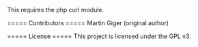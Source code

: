 This requires the php curl module.

===== Contributors =====
Martin Giger (original author)

===== License =====
This project is licensed under the GPL v3.